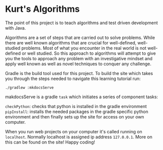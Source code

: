 # Kurt's Algorithms

The point of this project is to teach algorithms and test driven development with Java.

Algorithms are a set of steps that are carried out to solve problems.
While there are well known algorithms that are crucial for well-defined,
well-studied problems.  Most of what you encounter in the real world is not
well-defined or well studied.  So this approach to algorithms will attempt
to give you the tools to approach any problem with an investigative mindset
and apply well known as well as novel techniques to conquer any challenge.

Gradle is the build tool used for this project.  To build the site which
takes you through the steps needed to navigate this learning tutorial run:

`./gradlew :mkdocsServe`

makdocsServe is a gradle `task` which initiates a series of component tasks:

`checkPython`: checks that python is installed in the gradle environment
`pipInstall`: installs the needed packages in the gradle specific python environment
and then finally sets up the site for access on your own computer.

When you run web projects on your computer it's called running on `localhost`.  Normally
localhost is assigned ip address `127.0.0.1`.  More on this can be found on the site!  Happy coding!